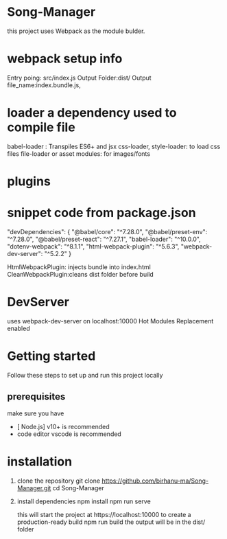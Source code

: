 # Song-Manager

this project uses Webpack as the module bulder.

# webpack setup info

Entry poing: src/index.js
Output Folder:dist/
Output file_name:index.bundle.js,

# loader a dependency used to compile file

babel-loader : Transpiles ES6+ and jsx
css-loader, style-loader: to load css files
file-loader or asset modules: for images/fonts

# plugins

# snippet code from package.json

"devDependencies": {
"@babel/core": "^7.28.0",
"@babel/preset-env": "^7.28.0",
"@babel/preset-react": "^7.27.1",
"babel-loader": "^10.0.0",
"dotenv-webpack": "^8.1.1",
"html-webpack-plugin": "^5.6.3",
"webpack-dev-server": "^5.2.2"
}

HtmlWebpackPlugin: injects bundle into index.html
CleanWebpackPlugin:cleans dist folder before build

# DevServer

uses webpack-dev-server on localhost:10000
Hot Modules Replacement enabled

# Getting started

Follow these steps to set up and run this project locally

## prerequisites

make sure you have

- [ Node.js] v10+ is recommended
- code editor vscode is recommended

# installation

1. clone the repository
   git clone https://github.com/birhanu-ma/Song-Manager.git
   cd Song-Manager
2. install dependencies
   npm install
   npm run serve

   this will start the project at https://localhost:10000
   to create a production-ready build
   npm run build
   the output will be in the dist/ folder
